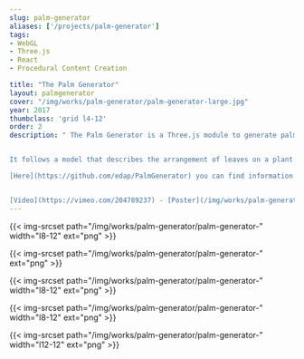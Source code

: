 ```yaml
---
slug: palm-generator
aliases: ['/projects/palm-generator']
tags:
- WebGL
- Three.js
- React
- Procedural Content Creation

title: "The Palm Generator"
layout: palmgenerator
cover: "/img/works/palm-generator/palm-generator-large.jpg"
year: 2017
thumbclass: 'grid l4-12'
order: 2
description: " The Palm Generator is a Three.js module to generate palms.


It follows a model that describes the arrangement of leaves on a plant stem, called [phyllotaxis](https://en.wikipedia.org/wiki/Phyllotaxis).

[Here](https://github.com/edap/PalmGenerator) you can find information about the usage and the license.


[Video](https://vimeo.com/204789237) - [Poster](/img/works/palm-generator/palm-generator-poster.png)"
---
```





{{< img-srcset path="/img/works/palm-generator/palm-generator-" width="l8-12" ext="png" >}}
 
{{< img-srcset path="/img/works/palm-generator/palm-generator-" ext="png" >}}

{{< img-srcset path="/img/works/palm-generator/palm-generator-" width="l8-12" ext="png" >}}

 {{< img-srcset path="/img/works/palm-generator/palm-generator-" width="l8-12" ext="png" >}}

 {{< img-srcset path="/img/works/palm-generator/palm-generator-" width="l12-12" ext="png" >}}